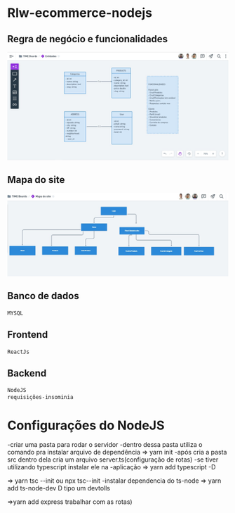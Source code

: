 
<!DOCTYPE html>
<html lang="pt-br">
<head>
<meta charset="UTF-8">
<meta name="viewport" content="width=device-width, initial-scale=1.0">
<meta http-equiv="X-UA-Compatible" content="ie=edge">
<meta name="Description" content="Enter your description here"/>
<link rel="stylesheet" href="https://cdnjs.cloudflare.com/ajax/libs/twitter-bootstrap/4.5.0/css/bootstrap.min.css">
<link rel="stylesheet" href="https://cdnjs.cloudflare.com/ajax/libs/font-awesome/5.14.0/css/all.min.css">
<link rel="stylesheet" href="assets/css/style.css">

</head>
<body>
<h1>Rlw-ecommerce-nodejs</h1>

## Regra de negócio e funcionalidades
 <img  src="front-end/public/imagens/diagrama.jpeg"></img>
## Mapa do site
<img  src="front-end/public/imagens/SiteMap.jpeg"></img>

## Banco de dados
    MYSQL
## Frontend
    ReactJs
## Backend
    NodeJS 
    requisições-insominia 
# Configurações do NodeJS
-criar uma pasta para rodar o servidor
-dentro dessa pasta utiliza o comando pra instalar arquivo de dependência 
=> yarn init
-após cria a pasta src dentro dela cria um arquivo server.ts(configuração de rotas)
-se tiver utilizando typescript instalar ele na 
-aplicação
=> yarn add typescript -D

=> yarn tsc --init ou npx tsc--init
-instalar dependencia do ts-node
=> yarn add ts-node-dev D 
   tipo um devtolls
   
=>yarn add express
  trabalhar com as rotas)


</body>
</html>
